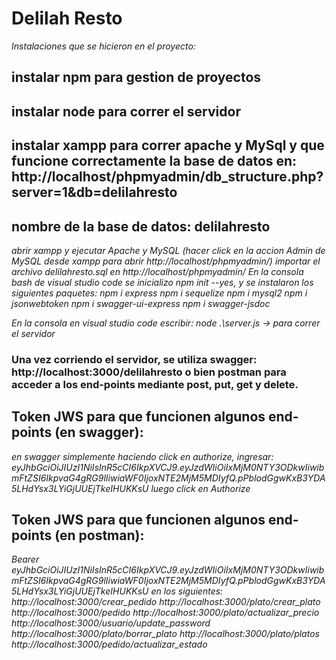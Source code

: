 # Delilah Resto
_Instalaciones que se hicieron en el proyecto:_
## instalar npm para gestion de proyectos
## instalar node para correr el servidor
## instalar xampp para correr apache y MySql y que funcione correctamente la base de datos en: http://localhost/phpmyadmin/db_structure.php?server=1&db=delilahresto
## nombre de la base de datos: delilahresto

_abrir xampp y ejecutar Apache y MySQL (hacer click en la accion Admin de MySQL desde xampp para abrir http://localhost/phpmyadmin/)_
_importar el archivo delilahresto.sql en http://localhost/phpmyadmin/_
_En la consola bash de visual studio code se inicializo npm init --yes, y se instalaron los siguientes paquetes:_
    _npm i express_
    _npm i sequelize_
    _npm i mysql2_
    _npm i jsonwebtoken_
    _npm i swagger-ui-express_
    _npm i swagger-jsdoc_


_En la consola en visual studio code escribir: node .\server.js           -> para correr el servidor_

### Una vez corriendo el servidor, se utiliza swagger: http://localhost:3000/delilahresto o bien postman para acceder a los end-points mediante post, put, get y delete.


## Token JWS para que funcionen algunos end-points (en swagger):
_en swagger simplemente haciendo click en authorize, ingresar: eyJhbGciOiJIUzI1NiIsInR5cCI6IkpXVCJ9.eyJzdWIiOiIxMjM0NTY3ODkwIiwibmFtZSI6IkpvaG4gRG9lIiwiaWF0IjoxNTE2MjM5MDIyfQ.pPblodGgwKxB3YDA5LHdYsx3LYiGjUUEjTkeIHUKKsU_
_luego click en Authorize_



## Token JWS para que funcionen algunos end-points (en postman):
_Bearer eyJhbGciOiJIUzI1NiIsInR5cCI6IkpXVCJ9.eyJzdWIiOiIxMjM0NTY3ODkwIiwibmFtZSI6IkpvaG4gRG9lIiwiaWF0IjoxNTE2MjM5MDIyfQ.pPblodGgwKxB3YDA5LHdYsx3LYiGjUUEjTkeIHUKKsU en los siguientes:_
_http://localhost:3000/crear_pedido_
_http://localhost:3000/plato/crear_plato_
_http://localhost:3000/pedido_
_http://localhost:3000/plato/actualizar_precio_
_http://localhost:3000/usuario/update_password_
_http://localhost:3000/plato/borrar_plato_
_http://localhost:3000/plato/platos_
_http://localhost:3000/pedido/actualizar_estado_

